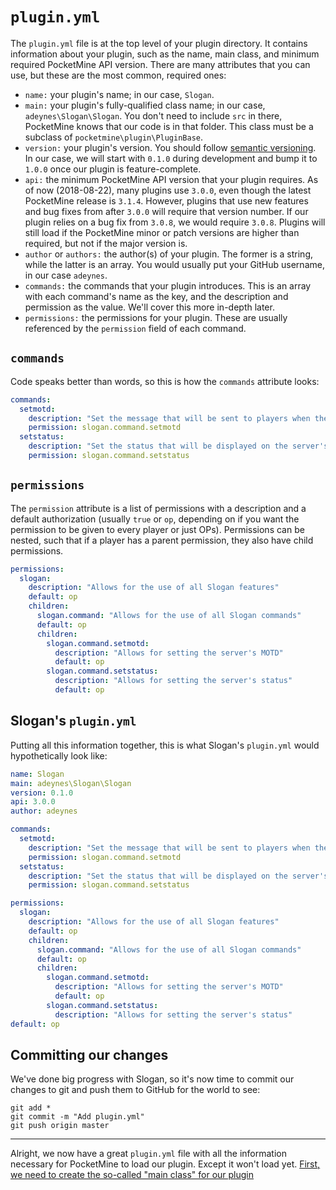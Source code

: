 # `plugin.yml`

The `plugin.yml` file is at the top level of your plugin directory. It contains information about your plugin, such as the name, main class, and minimum required PocketMine API version. There are many attributes that you can use, but these are the most common, required ones:
* `name:` your plugin's name; in our case, `Slogan`.
* `main:` your plugin's fully-qualified class name; in our case, `adeynes\Slogan\Slogan`. You don't need to include `src` in there, PocketMine knows that our code is in that folder. This class must be a subclass of `pocketmine\plugin\PluginBase`.
* `version:` your plugin's version. You should follow [semantic versioning](https://semver.org/). In our case, we will start with `0.1.0` during development and bump it to `1.0.0` once our plugin is feature-complete.
* `api:` the minimum PocketMine API version that your plugin requires. As of now (2018-08-22), many plugins use `3.0.0`, even though the latest PocketMine release is `3.1.4`. However, plugins that use new features and bug fixes from after `3.0.0` will require that version number. If our plugin relies on a bug fix from `3.0.8`, we would require `3.0.8`. Plugins will still load if the PocketMine minor or patch versions are higher than required, but not if the major version is.
* `author` or `authors:` the author(s) of your plugin. The former is a string, while the latter is an array. You would usually put your GitHub username, in our case `adeynes`.
* `commands:` the commands that your plugin introduces. This is an array with each command's name as the key, and the description and permission as the value. We'll cover this more in-depth later.
* `permissions:` the permissions for your plugin. These are usually referenced by the `permission` field of each command.

## `commands`
Code speaks better than words, so this is how the `commands` attribute looks:

```yaml
commands:
  setmotd:
    description: "Set the message that will be sent to players when they join"
    permission: slogan.command.setmotd
  setstatus:
    description: "Set the status that will be displayed on the server's query response and as a popup to players"
    permission: slogan.command.setstatus
```

## `permissions`
The `permission` attribute is a list of permissions with a description and a default authorization (usually `true` or `op`, depending on if you want the permission to be given to every player or just OPs). Permissions can be nested, such that if a player has a parent permission, they also have child permissions.

```yaml
permissions:
  slogan:
    description: "Allows for the use of all Slogan features"
    default: op
    children:
      slogan.command: "Allows for the use of all Slogan commands"
      default: op
      children:
        slogan.command.setmotd:
          description: "Allows for setting the server's MOTD"
          default: op
        slogan.command.setstatus:
          description: "Allows for setting the server's status"
          default: op
```

## Slogan's `plugin.yml`
Putting all this information together, this is what Slogan's `plugin.yml` would hypothetically look like:

```yaml
name: Slogan
main: adeynes\Slogan\Slogan
version: 0.1.0
api: 3.0.0
author: adeynes

commands:
  setmotd:
    description: "Set the message that will be sent to players when they join"
    permission: slogan.command.setmotd
  setstatus:
    description: "Set the status that will be displayed on the server's query response and as a popup to players"
    permission: slogan.command.setstatus

permissions:
  slogan:
    description: "Allows for the use of all Slogan features"
    default: op
    children:
      slogan.command: "Allows for the use of all Slogan commands"
      default: op
      children:
        slogan.command.setmotd:
          description: "Allows for setting the server's MOTD"
          default: op
        slogan.command.setstatus:
          description: "Allows for setting the server's status"
default: op
```

## Committing our changes
We've done big progress with Slogan, so it's now time to commit our changes to git and push them to GitHub for the world to see:
```
git add *
git commit -m "Add plugin.yml"
git push origin master
```
___

Alright, we now have a great `plugin.yml` file with all the information necessary for PocketMine to load our plugin. Except it won't load yet. [First, we need to create the so-called "main class" for our plugin](main-class)
